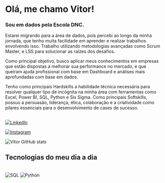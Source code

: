 # Olá, me chamo Vitor!
### Sou em dados pela Escola DNC.

Estarei migrando para a área de dados, pois percebi ao longo da minha jornada, que tenho muita facilidade em aprender e realizar trabalhos envolvendo isso. Trabalho utilizando metodologias avançadas como Scrum Master, e LSS para solucionar as raízes dos desafios.

Como principal objetivo, busco aplicar meus conhecimentos em empresas que estão dispostas a melhorar sua performance no mercado, e que queiram ajuda profissional com base em Dashboard e análises mais aprofundadas com base em dados.

Tenho como principais Hardskills a habilidade técnica necessária para resolver qualquer tipo de incógnita na minha área com ferramentas como Excel, Power BI, SQL, Python e Six Sigma. Como principais Softskills, possuo a persuasão, liderança, ética, colaboração e a criatividade como pilares essenciais para o desenvolvimento de cases de sucesso.
## 

[![LinkedIn](https://img.shields.io/badge/LinkedIn-0077B5?style=for-the-badge&logo=linkedin&logoColor=white)](https://www.linkedin.com/in/vhgambero/)

[![Instagram](https://img.shields.io/badge/Instagram-E4405F?style=for-the-badge&logo=instagram&logoColor=white)](https://www.instagram.com/vitorgambero/)

![Vitor GitHub stats](https://github-readme-stats.vercel.app/api?username=vhgambero&show_icons=true&theme=radical)

## Tecnologias do meu dia a dia

<div style="display: inline_block"><br/>
    <img align="center" alt="SQL" src="https://img.shields.io/badge/MySQL-00000F?style=for-the-badge&logo=mysql&logoColor=white"  / >
    <img align="center" alt="Python" src="https://img.shields.io/badge/Python-3776AB?style=for-the-badge&logo=python&logoColor=white"  / >
    
</div>


